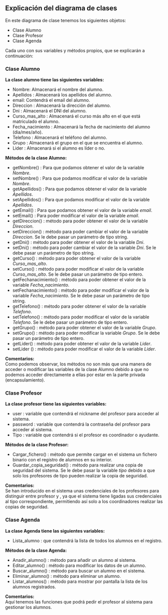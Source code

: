 ## Explicación del diagrama de clases

En este diagrama de clase tenemos los siguientes objetos:
* Clase Alumno
* Clase Profesor
* Clase Agenda

Cada uno con sus variables y métodos propios, que se explicarán a continuación:

### Clase Alumno

**La clase alumno tiene las siguientes variables:**
 
* Nombre: Almacenará el nombre del alumno.  
* Apellidos : Almacenará los apellidos del alumno.  
* email: Contendrá el email del alumno.  
* Direccion : Almacenará la dirección del alumno.  
* Dni : Almacenará el DNI del alumno.  
* Curso_mas_alto : Almacenará el curso más alto en el que está matriculado el alumno.  
* Fecha_nacimiento : Almacenará la fecha de nacimiento del alumno (dia/mes/año).  
* Telefono : Almacenará el teléfono del alumno.  
* Grupo : Almacenará el grupo en el que se encuentra el alumno.  
* Lider : Almacenará si el alumno es líder o no.  


**Métodos de la clase Alumno:**

* getNombre() : Para que podamos obtener el valor de la variable *Nombre*.  
* setNombre() : Para que podamos modificar el valor de la variable *Nombre*.  
* getApellidos() : Para que podamos obtener el valor de la variable *Apellidos*.  
* setApellidos() : Para que podamos modificar el valor de la variable *Apellidos*.  
* getEmail() : Para que podamos obtener el valor de la variable *email*.  
* setEmail() : Para poder modificar el valor de la variable *email*.  
* getDireccion() : método para poder obtener el valor de la variable *Direccion*.  
* setDireccion() : método para poder cambiar el valor de la variable *Direccion*. Se le debe pasar un parámetro de tipo string.  
* getDni() : método para poder obtener el valor de la variable *Dni*.  
* setDni() : método para poder cambiar el valor de la variable *Dni*. Se le debe pasar un parámetro de tipo string.  
* getCurso() : método para poder obtener el valor de la variable *Curso_mas_alto*.  
* setCurso() : método para poder modificar el valor de la variable *Curso_mas_alto*. Se le debe pasar un parámetro de tipo entero.  
* getFechanacimiento() : método para poder obtener el valor de la variable *Fecha_nacimiento*.  
* setFechanacimiento() : método para poder modificar el valor de la variable *Fecha_nacimiento*. Se le debe pasar un parámetro de tipo string.  
* getTelefono() : método para poder obtener el valor de la variable *Telefono*.  
* setTelefono() : método para poder modificar el valor de la variable *Telefono*. Se le debe pasar un parámetro de tipo entero.  
* getGrupo() : método para poder obtener el valor de la variable *Grupo*.  
* setGrupo() : método para poder modificar la variable *Grupo*. Se le debe pasar un parámetro de tipo entero.  
* getLider() : método para poder obtener el valor de la variable *Lider*.  
* setLider () : método para poder modificar el valor de la variable *Lider*.  

**Comentarios:**  
Como podemos observar, los métodos no son más que una manera de acceder o modificar las variables de la clase Alumno debido a que no podemos acceder directamente a ellas por estar en la parte privada (encapsulamiento).

### Clase Profesor

**La clase profesor tiene las siguientes variables:**

* user : variable que contendrá el nickname del profesor para acceder al sistema.  
* password : variable que contendrá la contraseña del profesor para acceder al sistema.  
* Tipo : variable que contendrá si el profesor es coordinador o ayudante.


**Métodos de la clase Profesor:**

* Cargar_fichero() : método que permite cargar en el sistema un fichero binario con el registro de alumnos en su interior.
* Guardar_copia_seguridad() : método para realizar una copia de seguridad del sistema. Se le debe pasar la variable *tipo* debido a que solo los profesores de tipo *<coordinador>* pueden realizar la copia de seguridad.

**Comentarios:**  
Se han introducido en el sistema unas credenciales de los profesores para distinguir entre profesor *<coordinador>* y *<ayudante>*, ya que el sistema tiene ligadas sus credenciales al tipo correspondiente, permitiendo así solo a los coordinadores realizar las copias de seguridad. 


### Clase Agenda

**La clase Agenda tiene las siguientes variables:**

* Lista_alumno : que contendrá la lista de todos los alumnos en el registro.

**Métodos de la clase Agenda:**

* Anadir_alumno() : método para añadir un alumno al sistema. 
* Editar_alumno() : método para modificar los datos de un alumno.  
* Buscar_alumno() : método para buscar un alumno en el sistema.  
* Eliminar_alumno() : método para eliminar un alumno.
* Listar_alumnos() : método para mostrar por pantalla la lista de los alumnos registrados.

**Comentarios:**  
Aquí tenemos las funciones que podrá pedir el profesor al sistema para gestionar los alumnos.


